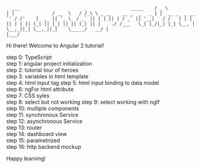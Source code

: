 ``   ___                        _                _____   
    / _ \                      | |              / __  \  
   / /_\ \ _ __    __ _  _   _ | |  __ _  _ __  `' / /'   
   |  _  || '_ \  / _` || | | || | / _` || '__|   / /  
   | | | || | | || (_| || |_| || || (_| || |    ./ /___  
   \_| |_/|_| |_| \__, | \__,_||_| \__,_||_|    \_____/  
                   __/ |                               
                  |___/   
``


Hi there! Welcome to Angular 2 tutorial!

step 0: TypeScript  
step 1: angular project initialization  
step 2: tutorial tour of heroes  
step 3: variables in html template  
step 4: html input tag 
step 5: html input binding to data model  
step 6: ngFor html attribute  
step 7: CSS syles  
step 8: select but not working
step 9: select working with ngIf  
step 10: multiple components  
step 11: synchronous Service  
step 12: asynchronous Service  
step 13: router  
step 14: dashboard view  
step 15: parametrized  
step 16: http backend mockup  

Happy learning!